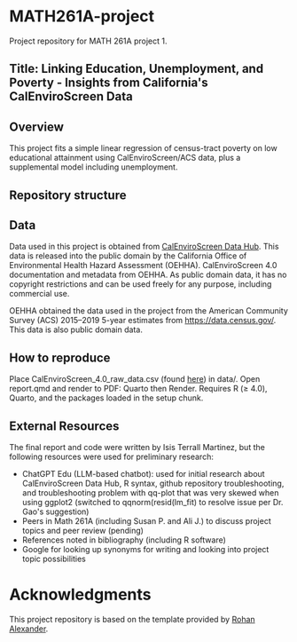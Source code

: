 # MATH261A-project
Project repository for MATH 261A project 1. 

## Title: Linking Education, Unemployment, and Poverty - Insights from California's CalEnviroScreen Data

## Overview
This project fits a simple linear regression of census-tract poverty on low educational attainment using CalEnviroScreen/ACS data, plus a supplemental model including unemployment.

## Repository structure


## Data 
Data used in this project is obtained from [CalEnviroScreen Data Hub](https://calenviroscreen-oehha.hub.arcgis.com/#Data). This data is released into the public domain by the California Office of Environmental Health Hazard Assessment (OEHHA). CalEnviroScreen 4.0 documentation and metadata from OEHHA. As public domain data, it has no copyright restrictions and can be used freely for any purpose, including commercial use.

OEHHA obtained the data used in the project from the American Community Survey (ACS) 2015–2019 5-year estimates from https://data.census.gov/. This data is also public domain data.

## How to reproduce
Place CalEnviroScreen_4.0_raw_data.csv (found [here](https://calenviroscreen-oehha.hub.arcgis.com/#Data)) in data/.
Open report.qmd and render to PDF: Quarto then Render. Requires R (≥ 4.0), Quarto, and the packages loaded in the setup chunk.

## External Resources
The final report and code were written by Isis Terrall Martinez, but the following resources were used for preliminary research:

* ChatGPT Edu (LLM-based chatbot): used for initial research about CalEnviroScreen Data Hub, R syntax, github repository troubleshooting, and troubleshooting problem with qq-plot that was very skewed when using ggplot2 (switched to qqnorm(resid(lm_fit) to resolve issue per Dr. Gao's suggestion)
* Peers in Math 261A (including Susan P. and Ali J.) to discuss project topics and peer review (pending)
* References noted in bibliography (including R software)
* Google for looking up synonyms for writing and looking into project topic possibilities

# Acknowledgments
This project repository is based on the template provided by [Rohan Alexander](https://github.com/RohanAlexander/starter_folder/tree/main).
